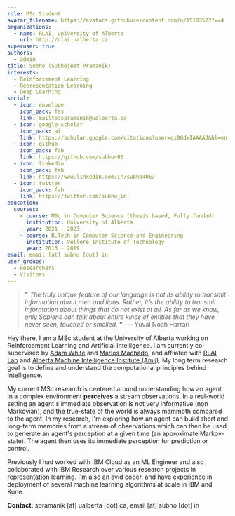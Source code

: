 ```yaml
---
role: MSc Student
avatar_filename: https://avatars.githubusercontent.com/u/15103527?v=4
organizations:
  - name: RLAI, University of Alberta
    url: http://rlai.ualberta.ca
superuser: true
authors:
  - admin
title: Subho (Subhojeet Pramanik)
interests:
  - Reinforcement Learning
  - Representation Learning
  - Deep Learning
social:
  - icon: envelope
    icon_pack: fas
    link: mailto:spramanik@ualberta.ca
  - icon: google-scholar
    icon_pack: ai
    link: https://scholar.google.com/citations?user=qi8GdxIAAAAJ&hl=en
  - icon: github
    icon_pack: fab
    link: https://github.com/subho406
  - icon: linkedin
    icon_pack: fab
    link: https://www.linkedin.com/in/subho406/
  - icon: twitter
    icon_pack: fab
    link: https://twitter.com/subho_in
education:
  courses:
    - course: MSc in Computer Science (thesis based, Fully funded)
      institution: University of Alberta
      year: 2021 - 2023
    - course: B.Tech in Computer Science and Engineering
      institution: Vellore Institute of Technology
      year: 2015 - 2019
email: email [at] subho [dot] in
user_groups:
  - Researchers
  - Visitors
---
```

> **"** *The truly unique feature of our language is not its ability to transmit information about men and lions. Rather, it’s the ability to transmit information
> about things that do not exist at all. As far as we know, only Sapiens can talk about entire kinds of entities that they have never seen, touched or smelled.* **"** --- Yuval Noah Harrari

Hey there, I am a MSc student at the University of Alberta working on Reinforcement Learning and Artificial Intelligence. I am currently co-supervised by [Adam White](https://sites.ualberta.ca/~amw8/) and [Marlos Machado](http://mcmachado.info); and affliated with [RLAI Lab](http://rlai.ualberta.ca) and [Alberta Machine Intelligence Institute (Amii)](https://www.amii.ca). My long term research goal is to define and understand the computational principles behind Intelligence.

My current MSc research is centered around understanding how an agent in a complex environment **perceives** a stream observations. In a real-world setting an agent's immediate observation is not very informative (non Markovian), and the true-state of the world is always mammoth compared to the agent. In my research, I'm exploring how an agent can build short and long-term memories from a stream of observations which can then be used to generate an agent's perception at a given time (an approximate Markov-state). The agent then uses its immediate perception for prediction or control. 

Previously I had worked with IBM Cloud as an ML Engineer and also collaborated with IBM Research over various research projects in representation learning. I'm also an avid coder, and have experience in deployment of several machine learning algorithms at scale in IBM and Kone. 

**Contact:** spramanik \[at] ualberta \[dot] ca, email \[at] subho \[dot] in
